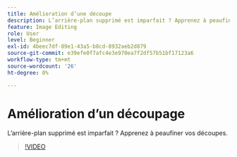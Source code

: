 ```yaml
---
title: Amélioration d’une découpe
description: L’arrière-plan supprimé est imparfait ? Apprenez à peaufiner vos découpes
feature: Image Editing
role: User
level: Beginner
exl-id: 4beec7df-89e1-43a5-b8cd-8932aeb2d879
source-git-commit: e39efe0f7afc4e3e970ea7f2df57b51bf17123a6
workflow-type: tm+mt
source-wordcount: '26'
ht-degree: 0%

---
```


# Amélioration d’un découpage

L’arrière-plan supprimé est imparfait ? Apprenez à peaufiner vos découpes.

>[!VIDEO](https://video.tv.adobe.com/v/3420221?quality=12&learn=on&hidetitle=true)
